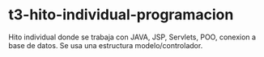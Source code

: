 # t3-hito-individual-programacion
Hito individual donde se trabaja con JAVA, JSP, Servlets, POO, conexion a base de datos. Se usa una estructura modelo/controlador.
